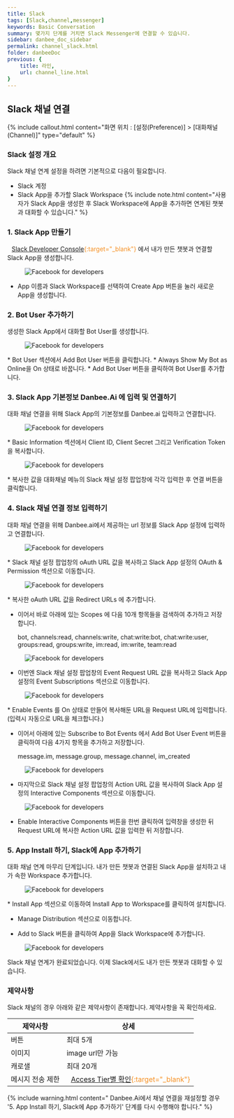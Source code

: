 ```yaml
---
title: Slack
tags: [Slack,channel,messenger]
keywords: Basic Conversation
summary: 몇가지 단계를 거치면 Slack Messenger에 연결할 수 있습니다.
sidebar: danbee_doc_sidebar
permalink: channel_slack.html
folder: danbeeDoc
previous: {
    title: 라인,
    url: channel_line.html
}
---
```


## Slack 채널 연결
 {% include callout.html content="화면 위치 : [설정(Preference)] > [대화채널(Channel)]" type="default" %} 


### Slack 설정 개요
Slack 채널 연계 설정을 하려면 기본적으로 다음이 필요합니다.

* Slack 계정
* Slack App을 추가할 Slack Workspace
{% include note.html content="사용자가 Slack App을 생성한 후 Slack Workspace에 App을 추가하면 연계된 챗봇과 대화할 수 있습니다." %}


### 1. Slack App 만들기
<span style="color:#f69023;"><i class="fa fa-external-link-square" aria-hidden="true" style="margin: 0px 5px"></i>[Slack Developer Console](https://api.slack.com/apps/new){:target="_blank"}</span> 에서 내가 만든 챗봇과 연결할 Slack App을 생성합니다.<figure><img class="docimage" src="images/channel/slack/slack_01_create_app.png" alt="Facebook for developers" style="max-width: 800px"></figure>
* App 이름과 Slack Workspace를 선택하여 Create App 버튼을 눌러 새로운 App을 생성합니다.



### 2. Bot User 추가하기
생성한 Slack App에서 대화할 Bot User를 생성합니다.
<figure><img class="docimage" src="images/channel/slack/slack_02_add_bot_user.png" alt="Facebook for developers" style="max-width: 800px"></figure>
* Bot User 섹션에서 Add Bot User 버튼을 클릭합니다.
* Always Show My Bot as Online을 On 상태로 바꿉니다.
* Add Bot User 버튼을 클릭하여 Bot User를 추가합니다.



### 3. Slack App 기본정보 Danbee.Ai 에 입력 및 연결하기
대화 채널 연결을 위해 Slack App의 기본정보를 Danbee.ai 입력하고 연결합니다.
<figure><img class="docimage" src="images/channel/slack/slack_03_basic_info.png" alt="Facebook for developers" style="max-width: 800px"></figure>
* Basic Information 섹션에서 Client ID, Client Secret 그리고 Verification Token 을 복사합니다.
<figure><img class="docimage" src="images/channel/slack/slack_03_basic_info_d.png" alt="Facebook for developers" style="max-width: 800px"></figure>
* 복사한 값을 대화채널 메뉴의 Slack 채널 설정 팝업창에 각각 입력한 후 연결 버튼을 클릭합니다.



### 4. Slack 채널 연결 정보 입력하기
대화 채널 연결을 위해 Danbee.ai에서 제공하는 url 정보를 Slack App 설정에 입력하고 연결합니다.

<figure><img class="docimage" src="images/channel/slack/slack_04_url.png" alt="Facebook for developers" style="max-width: 800px"></figure>
* Slack 채널 설정 팝업창의 oAuth URL 값을 복사하고 Slack App 설정의 OAuth & Permission 섹션으로 이동합니다.

<figure><img class="docimage" src="images/channel/slack/slack_04_url_auth.png" alt="Facebook for developers" style="max-width: 800px"></figure>
* 복사한 oAuth URL 값을 Redirect URLs 에 추가합니다.

* 이어서 바로 아래에 있는 Scopes 에 다음 10개 항목들을 검색하여 추가하고 저장합니다.

  bot, channels:read, channels:write, chat:write:bot, chat:write:user, groups:read, groups:write, im:read, im:write, team:read
  
<figure><img class="docimage" src="images/channel/slack/slack_04_url_auth2.png" alt="Facebook for developers" style="max-width: 800px"></figure>

* 이번엔 Slack 채널 설정 팝업창의 Event Request URL 값을 복사하고 Slack App 설정의 Event Subscriptions 섹션으로 이동합니다.

<figure><img class="docimage" src="images/channel/slack/slack_04_url_requestUrl.png" alt="Facebook for developers" style="max-width: 800px"></figure>
* Enable Events 를 On 상태로 만들어 복사해둔 URL을 Request URL에 입력합니다.
(입력시 자동으로 URL을 체크합니다.)

* 이어서 아래에 있는 Subscribe to Bot Events 에서 Add Bot User Event 버튼을 클릭하여 다음 4가지 항목을 추가하고 저장합니다.

  message.im, message.group, message.channel, im_created  
<figure><img class="docimage" src="images/channel/slack/slack_04_url_requestUrl2.png" alt="Facebook for developers" style="max-width: 800px"></figure>

* 마지막으로 Slack 채널 설정 팝업창의 Action URL 값을 복사하여 Slack App 설정의 Interactive Components 섹션으로 이동합니다.

<figure><img class="docimage" src="images/channel/slack/slack_04_url_requestUrl3.png" alt="Facebook for developers" style="max-width: 800px"></figure>

* Enable Interactive Components 버튼을 한번 클릭하여 입력창을 생성한 뒤 Request URL에 복사한 Action URL 값을 입력한 뒤 저장합니다.



### 5. App Install 하기, Slack에 App 추가하기
대화 채널 연계 마무리 단계입니다. 내가 만든 챗봇과 연결된 Slack App을 설치하고 내가 속한 Workspace 추가합니다.

<figure><img class="docimage" src="images/channel/slack/slack_05_install_app.png" alt="Facebook for developers" style="max-width: 800px"></figure>
* Install App 섹션으로 이동하여 Install App to Workspace를 클릭하여 설치합니다.

* Manage Distribution 섹션으로 이동합니다.

* Add to Slack 버튼을 클릭하여 App을 Slack Workspace에 추가합니다. 
<figure><img class="docimage" src="images/channel/slack/slack_05_install_app2.png" alt="Facebook for developers" style="max-width: 800px"></figure>


Slack 채널 연계가 완료되었습니다. 이제 Slack에서도 내가 만든 챗봇과 대화할 수 있습니다.



### 제약사항
Slack 채널의 경우 아래와 같은 제약사항이 존재합니다. 제약사항을 꼭 확인하세요.

| 제약사항 | 상세 |
|--------|-------|
| 버튼 | 최대 5개 |
| 이미지 | image url만 가능 | 
| 캐로샐 | 최대 20개 | 
| 메시지 전송 제한 | <span style="color:#f69023;"><i class="fa fa-external-link-square" aria-hidden="true" style="margin: 0px 5px"></i>[Access Tier별 확인](https://api.slack.com/docs/rate-limits#tiers){:target="_blank"}</span> |

{% include warning.html content=" Danbee.Ai에서 채널 연결을 재설정할 경우 '5. App Install 하기, Slack에 App 추가하기' 단계를 다시 수행해야 합니다." %}
